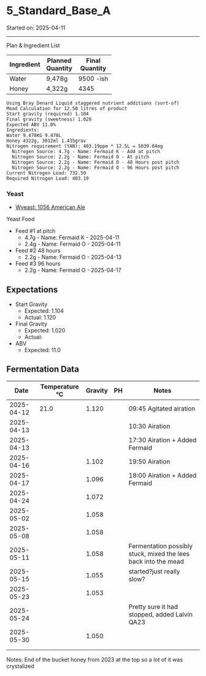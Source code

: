 <h1> 5_Standard_Base_A </h1>
Started on: 2025-04-11
<hr>
Plan & Ingredient List

| Ingredient | Planned<br/>Quantity | Final<br/>Quantity |
|------------|----------------------|--------------------|
| Water      | 9,478g               | 9500 -ish          |
| Honey      | 4,322g               | 4345               |

```
Using Bray Denard Liquid staggered nutrient additions (sort-of)
Mead Calculation for 12.50 litres of product
Start gravity (required) 1.104
Final gravity (sweetness) 1.020
Expected ABV 11.0%
Ingredients:
Water 9.478KG 9.478L
Honey 4322g, 3012ml 1.435grav
Nitrogen requirement (YAN): 403.19ppm * 12.5L = 5039.84mg
  Nitrogen Source: 4.7g - Name: Fermaid K - Add at pitch
  Nitrogen Source: 2.2g - Name: Fermaid O - At pitch
  Nitrogen Source: 2.2g - Name: Fermaid O - 48 Hours post pitch
  Nitrogen Source: 2.2g - Name: Fermaid O - 96 Hours post pitch
Current Nitrogen Load: 732.50
Required Nitrogen Load: 403.19
```

### Yeast

- [Wyeast: 1056 American Ale](https://wyeastlab.com/product/american-ale/)

Yeast Food

- Feed #1 at pitch
    - 4.7g - Name: Fermaid K - 2025-04-11
    - 2.4g - Name: Fermaid O - 2025-04-11
- Feed #2 48 hours
    - 2.2g - Name: Fermaid O - 2025-04-13
- Feed #3 96 hours
    - 2.2g - Name: Fermaid O - 2025-04-17

## Expectations

- Start Gravity
    - Expected: 1.104
    - Actual: 1.120
- Final Gravity
    - Expected: 1.020
    - Actual:
- ABV
    - Expected: 11.0

<h2>Fermentation Data</h2>

| Date       | Temperature °C | Gravity | PH | Notes                                                          |
|------------|----------------|---------|----|----------------------------------------------------------------|
| 2025-04-12 | 21.0           | 1.120   |    | 09:45 Agitated airation                                        |
| 2025-04-13 |                |         |    | 10:30 Airation                                                 |
| 2025-04-13 |                |         |    | 17:30 Airation + Added Fermaid                                 |
| 2025-04-16 |                | 1.102   |    | 19:50 Airation                                                 |
| 2025-04-17 |                | 1.096   |    | 18:00  Airation + Added Fermaid                                |
| 2025-04-24 |                | 1.072   |    |                                                                |
| 2025-05-02 |                | 1.058   |    |                                                                |
| 2025-05-08 |                | 1.058   |    |                                                                |
| 2025-05-11 |                | 1.058   |    | Fermentation possibly stuck, mixed the lees back into the mead |
| 2025-05-15 |                | 1.055   |    | started?just really slow?                                      |
| 2025-05-23 |                | 1.053   |    |                                                                |
| 2025-05-24 |                |         |    | Pretty sure it had stopped, added Lalvin QA23                  |
| 2025-05-30 |                | 1.050   |    |                                                                |
|            |                |         |    |                                                                |
|            |                |         |    |                                                                |

Notes:
End of the bucket honey from 2023 at the top so a lot of it was crystalized
